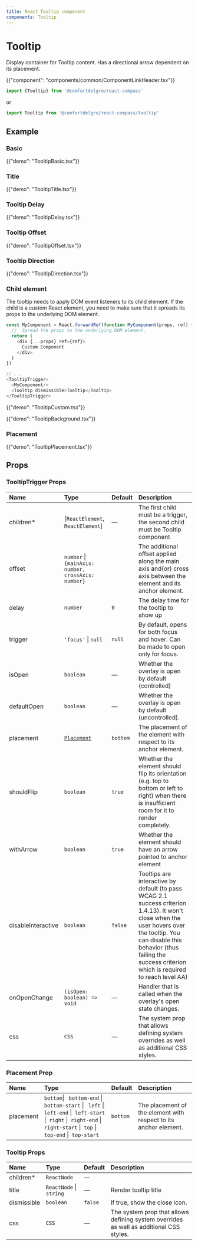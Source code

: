 ```yaml
---
title: React Tooltip component
components: Tooltip
---
```


# Tooltip

<p class="description">Display container for Tooltip content. Has a directional arrow dependent on its placement.</p>

{{"component": "components/common/ComponentLinkHeader.tsx"}}

```jsx
import {Tooltip} from '@comfortdelgro/react-compass'
```

or

```jsx
import Tooltip from '@comfortdelgro/react-compass/tooltip'
```

## Example

### Basic

{{"demo": "TooltipBasic.tsx"}}

### Title

{{"demo": "TooltipTitle.tsx"}}

### Tooltip Delay

{{"demo": "TooltipDelay.tsx"}}

### Tooltip Offset

{{"demo": "TooltipOffset.tsx"}}

### Tooltip Direction 

{{"demo": "TooltipDirection.tsx"}}

### Child element

The tooltip needs to apply DOM event listeners to its child element. If the child is a custom React element, you need to make sure that it spreads its props to the underlying DOM element.

```js
const MyComponent = React.forwardRef(function MyComponent(props, ref) {
  //  Spread the props to the underlying DOM element.
  return (
    <div {...props} ref={ref}>
      Custom Component
    </div>
  )
})

// ...
<TooltipTrigger>
  <MyComponent/>
  <Tooltip dismissible>Tooltip</Tooltip>
</TooltipTrigger>
```

{{"demo": "TooltipCustom.tsx"}}

{{"demo": "TooltipBackground.tsx"}}

### Placement

{{"demo": "TooltipPlacement.tsx"}}

## Props

### TooltipTrigger Props

| Name               | Type                                                | Default  | Description                                                                                                                                                                                                                                   |
| :----------------- | :-------------------------------------------------- | :------- | :-------------------------------------------------------------------------------------------------------------------------------------------------------------------------------------------------------------------------------------------- |
| children\*         | [`ReactElement`, `ReactElement`]                    | —        | The first child must be a trigger, the second child must be Tooltip component                                                                                                                                                                 |
| offset             | `number` \| `{mainAxis: number, crossAxis: number}` |          | The additional offset applied along the main axis and(or) cross axis between the element and its anchor element.                                                                                                                              |
| delay              | `number`                                            | `0`      | The delay time for the tooltip to show up                                                                                                                                                                                                     |
| trigger            | `'focus'` \| `null`                                 | `null`   | By default, opens for both focus and hover. Can be made to open only for focus.                                                                                                                                                               |
| isOpen             | `boolean`                                           | —        | Whether the overlay is open by default (controlled)                                                                                                                                                                                           |
| defaultOpen        | `boolean`                                           | —        | Whether the overlay is open by default (uncontrolled).                                                                                                                                                                                        |
| placement          | [`Placement`](#placement-prop)                      | `bottom` | The placement of the element with respect to its anchor element.                                                                                                                                                                              |
| shouldFlip         | `boolean`                                           | `true`   | Whether the element should flip its orientation (e.g. top to bottom or left to right) when there is insufficient room for it to render completely.                                                                                            |
| withArrow          | `boolean`                                           | `true`   | Whether the element should have an arrow pointed to anchor element                                                                                                                                                                            |
| disableInteractive | `boolean`                                           | `false`  | Tooltips are interactive by default (to pass WCAG 2.1 success criterion 1.4.13). It won't close when the user hovers over the tooltip. You can disable this behavior (thus failing the success criterion which is required to reach level AA) |
| onOpenChange       | `(isOpen: boolean) => void`                         | —        | Handler that is called when the overlay's open state changes.                                                                                                                                                                                 |
| css                | `CSS`                                               | —        | The system prop that allows defining system overrides as well as additional CSS styles.                                                                                                                                                       |

### Placement Prop

| Name      | Type                                                                                                                                                                 | Default  | Description                                                      |
| :-------- | :------------------------------------------------------------------------------------------------------------------------------------------------------------------- | :------- | :--------------------------------------------------------------- |
| placement | `bottom`\| ` bottom-end` \| ` bottom-start` \| ` left` \|` left-end` \|` left-start` \|` right` \|` right-end` \|` right-start` \|` top` \|` top-end` \|` top-start` | `bottom` | The placement of the element with respect to its anchor element. |

### Tooltip Props

| Name        | Type                    | Default | Description                                                                             |
| :---------- | :---------------------- | :------ | :-------------------------------------------------------------------------------------- |
| children\*  | `ReactNode`             | —       |                                                                                         |
| title       | `ReactNode` \| `string` | —       | Render tooltip title                                                                    |
| dismissible | `boolean`               | `false` | If true, show the close icon.                                                           |
| css         | `CSS`                   | —       | The system prop that allows defining system overrides as well as additional CSS styles. |
